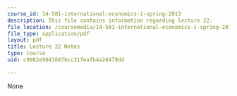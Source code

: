 ```yaml
---
course_id: 14-581-international-economics-i-spring-2013
description: This file contains information regarding lecture 22.
file_location: /coursemedia/14-581-international-economics-i-spring-2013/c9982e9041687bcc31feafb4a26479dd_MIT14_581S13_classnotes22.pdf
file_type: application/pdf
layout: pdf
title: Lecture 22 Notes
type: course
uid: c9982e9041687bcc31feafb4a26479dd

---
```

None